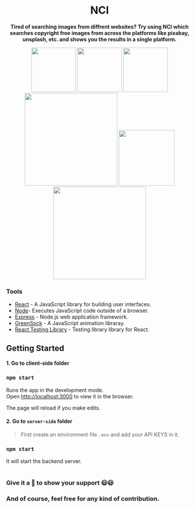 <div align="center">
    <h1>NCI</h1>
    <p>
         <b>Tired of searching images from diffrent websites? Try using NCI which searches copyright free images from across the platforms like pixabay, unsplash, etc. and shows you the results in a single platform.</b>
    </p>
      <img src="https://img.shields.io/github/license/msk4862/Copyright-free-image-search?style=flat-square" width="120">
      <img src="https://img.shields.io/github/v/release/msk4862/Copyright-free-image-search?style=flat-square" width="120">
      <img src="https://img.shields.io/github/license/msk4862/Copyright-free-image-search?style=flat-square" width="120">
      <img src="https://forthebadge.com/images/badges/powered-by-responsibility.svg" width="250">
      <img src="https://forthebadge.com/images/badges/built-with-love.svg" width="150">
      <img src="https://forthebadge.com/images/badges/made-with-javascript.svg" width="250">
</div>

### Tools

- [React](https://reactjs.org/) - A JavaScript library for building user interfaces. 
- [Node](https://nodejs.org/en/)- Executes JavaScript code outside of a browser.
- [Express](https://expressjs.com/) - Node.js web application framework.
- [GreenSock](https://greensock.com/) - A JavaScript animation libraray.
- [React Testing Library](https://github.com/testing-library/react-testing-library) - Testing library library for React.

## Getting Started
#### 1. Go to client-side folder
### `npm start`

Runs the app in the development mode.<br />
Open [http://localhost:3000](http://localhost:3000) to view it in the browser.

The page will reload if you make edits.<br />


#### 2. Go to `server-side` folder
> First create an environment file `.env` and add your API KEYS in it.
### `npm start`

It will start the backend server.
<br />
<br />
### Give it a 🌟 to show your support 😃😃 
### And of course, feel free for any kind of contribution.
